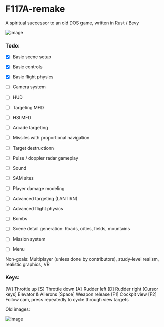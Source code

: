 # F117A-remake
 A spiritual successor to an old DOS game, written in Rust / Bevy

![image](https://github.com/dividebysandwich/F117A-remake/assets/23048489/603ae486-8727-4d48-8e6e-066c4a736f89)

### Todo:

- [X] Basic scene setup
- [X] Basic controls
- [X] Basic flight physics
- [ ] Camera system
- [ ] HUD
- [ ] Targeting MFD
- [ ] HSI MFD
- [ ] Arcade targeting
- [ ] Missiles with proportional navigation
- [ ] Target destructionn
- [ ] Pulse / doppler radar gameplay
- [ ] Sound
- [ ] SAM sites
- [ ] Player damage modeling
- [ ] Advanced targeting (LANTIRN)
- [ ] Advanced flight physics
- [ ] Bombs
- [ ] Scene detail generation: Roads, cities, fields, mountains
- [ ] Mission system
- [ ] Menu


Non-goals:
Multiplayer (unless done by contributors), study-level realism, realistic graphics, VR

### Keys:

[W] Throttle up
[S] Throttle down
[A] Rudder left
[D] Rudder right
[Cursor keys] Elevator & Ailerons
[Space] Weapon release
[F1] Cockpit view
[F2] Follow cam, press repeatedly to cycle through view targets


Old images:

![image](https://github.com/dividebysandwich/F117A-remake/assets/23048489/225bec29-d680-49af-a29c-38eb084c2901)

